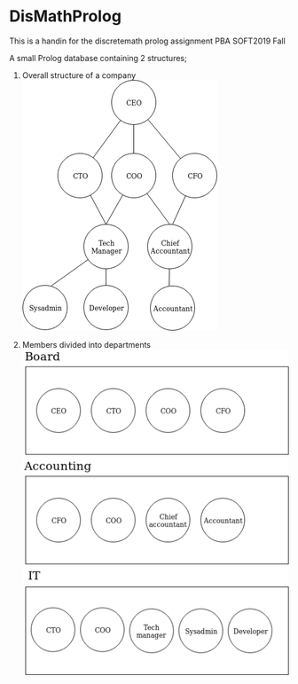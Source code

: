 # DisMathProlog
This is a handin for the discretemath prolog assignment PBA SOFT2019  Fall

A small Prolog database containing 2 structures;

1) Overall structure of a company <br>
![prologstruct1](https://github.com/cph-js284/DisMathProlog/blob/master/images/prologstruct1.png)

2) Members divided into departments <br>
![prologstruct2](https://github.com/cph-js284/DisMathProlog/blob/master/images/Prologstruct2.png)
